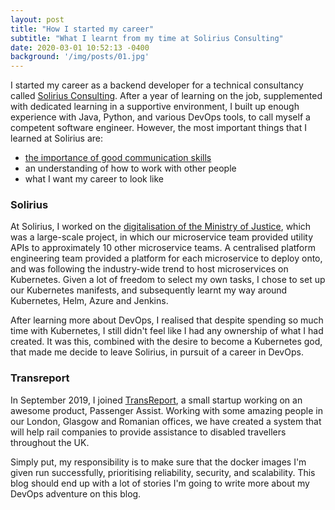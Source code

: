 ```yaml
---
layout: post
title: "How I started my career"
subtitle: "What I learnt from my time at Solirius Consulting"
date: 2020-03-01 10:52:13 -0400
background: '/img/posts/01.jpg'
---
```


I started my career as a backend developer for a technical consultancy called [Solirius Consulting](https://www.solirius.com). After a year of learning on the job, supplemented with dedicated learning in a supportive environment, I built up enough experience with Java, Python, and various DevOps tools, to call myself a competent software engineer. However, the most important things that I learned at Solirius are:
- [the importance of good communication skills](/link_to_headphones_on/off)
- an understanding of how to work with other people
- what I want my career to look like

### Solirius
At Solirius, I worked on the [digitalisation of the Ministry of Justice](www.moj.com/reform), which was a large-scale project, in which our microservice team provided utility APIs to approximately 10 other microservice teams. A centralised platform engineering team provided a platform for each microservice to deploy onto, and was following the industry-wide trend to host microservices on Kubernetes. Given a lot of freedom to select my own tasks, I chose to set up our Kubernetes manifests, and subsequently learnt my way around Kubernetes, Helm, Azure and Jenkins.

After learning more about DevOps, I realised that despite spending so much time with Kubernetes, I still didn't feel like I had any ownership of what I had created. It was this, combined with the desire to become a Kubernetes god, that made me decide to leave Solirius, in pursuit of a career in DevOps.

### Transreport
In September 2019, I joined [TransReport](www.transreport.co.uk), a small startup working on an awesome product, Passenger Assist. Working with some amazing people in our London, Glasgow and Romanian offices, we have created a system that will help rail companies to provide assistance to disabled travellers throughout the UK. 

Simply put, my responsibility is to make sure that the docker images I'm given run successfully, prioritising reliability, security, and scalability. This blog should end up with a lot of stories I'm going to write more about my DevOps adventure on this blog.
